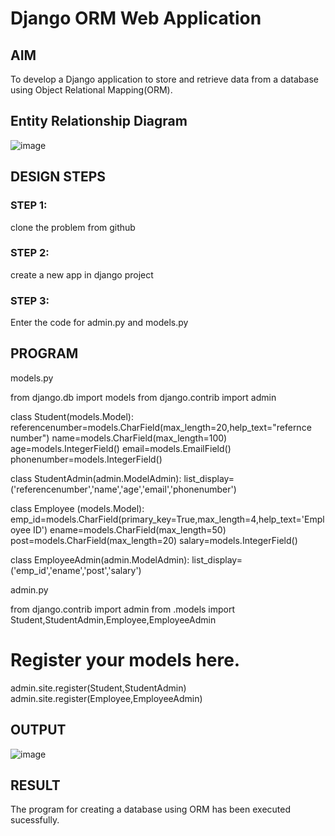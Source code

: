 # Django ORM Web Application

## AIM
To develop a Django application to store and retrieve data from a database using Object Relational Mapping(ORM).

## Entity Relationship Diagram
![image](https://github.com/SAIDARSHINI27072005/django-orm-app/assets/147474227/e3c6fa1b-ae67-4ddf-9de7-41cbd6e9b53c)


## DESIGN STEPS

### STEP 1:
clone the problem from github
### STEP 2:
create a new app in django project
### STEP 3:
Enter the code for admin.py and models.py

## PROGRAM

models.py

from django.db import models
from django.contrib import admin

class Student(models.Model):
    referencenumber=models.CharField(max_length=20,help_text="refernce number")
    name=models.CharField(max_length=100)
    age=models.IntegerField()
    email=models.EmailField()
    phonenumber=models.IntegerField()

class StudentAdmin(admin.ModelAdmin):
    list_display=('referencenumber','name','age','email','phonenumber')

class Employee (models.Model):
    emp_id=models.CharField(primary_key=True,max_length=4,help_text='Employee ID')
    ename=models.CharField(max_length=50)
    post=models.CharField(max_length=20)
    salary=models.IntegerField()

class EmployeeAdmin(admin.ModelAdmin):
    list_display=('emp_id','ename','post','salary')

admin.py

from django.contrib import admin
from .models import Student,StudentAdmin,Employee,EmployeeAdmin
# Register your models here.
admin.site.register(Student,StudentAdmin)
admin.site.register(Employee,EmployeeAdmin)



## OUTPUT

![image](https://github.com/SAIDARSHINI27072005/django-orm-app/assets/147474227/1f16f3f5-0bb5-486a-8c3c-8b9b27b86511)




## RESULT
The program for creating a database using ORM has been executed sucessfully.

